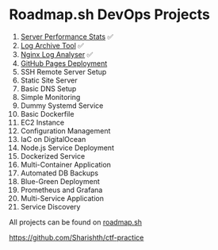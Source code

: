 # Roadmap.sh DevOps Projects

1. [Server Performance Stats](https://roadmap.sh/projects/server-stats) ✅ 
2. [Log Archive Tool](https://roadmap.sh/projects/log-archive-tool) ✅ 
3. [Nginx Log Analyser](https://roadmap.sh/projects/nginx-log-analyser) ✅ 
4. [GitHub Pages Deployment](https://roadmap.sh/projects/github-actions-deployment-workflow)
5. SSH Remote Server Setup 
6. Static Site Server 
7. Basic DNS Setup 
8. Simple Monitoring 
9. Dummy Systemd Service 
10. Basic Dockerfile 
11. EC2 Instance 
12. Configuration Management 
13. IaC on DigitalOcean 
14. Node.js Service Deployment 
15. Dockerized Service 
16. Multi-Container Application 
17. Automated DB Backups 
18. Blue-Green Deployment 
19. Prometheus and Grafana 
20. Multi-Service Application 
21. Service Discovery

All projects can be found on [roadmap.sh](https://roadmap.sh/projects?g=devops)

https://github.com/Sharishth/ctf-practice